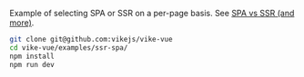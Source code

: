 Example of selecting SPA or SSR on a per-page basis. See
[SPA vs SSR (and more)](https://vite-plugin-ssr.com/SPA-vs-SSR).

```bash
git clone git@github.com:vikejs/vike-vue
cd vike-vue/examples/ssr-spa/
npm install
npm run dev
```
